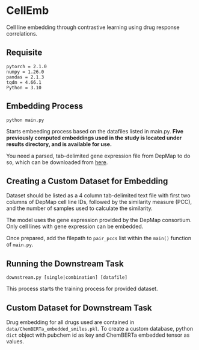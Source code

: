 # CellEmb
Cell line embedding through contrastive learning using drug response correlations.

## Requisite

```
pytorch = 2.1.0
numpy = 1.26.0
pandas = 2.1.3
tqdm = 4.66.1
Python = 3.10
```

## Embedding Process

```
python main.py 
```

Starts embeeding process based on the datafiles listed in main.py. **Five previously computed embeddings used in the study is located under results directory, and is available for use.**

You need a parsed, tab-delimited gene expression file from DepMap to do so, which can be downloaded from [here](https://drive.google.com/file/d/1e4NqNzeGMrjSK0rtFvV-dhu_A3I6QHqB/view?usp=sharing).

## Creating a Custom Dataset for Embedding

Dataset should be listed as a 4 column tab-delimited text file with first two columns of DepMap cell line IDs, followed by the similarity measure (PCC), and the number of samples used to calculate the similarity. 

The model uses the gene expression provided by the DepMap consortium. Only cell lines with gene expression can be embedded. 

Once prepared, add the filepath to ```pair_pccs``` list within the ```main()``` function of ```main.py```.

## Running the Downstream Task
```
downstream.py [single|combination] [datafile]
```
This process starts the training process for provided dataset.


## Custom Dataset for Downstream Task

Drug embedding for all drugs used are contained in ```data/ChemBERTa_embedded_smiles.pkl```. To create a custom database, python ```dict``` object with pubchem id as key and ChemBERTa embedded tensor as values. 
